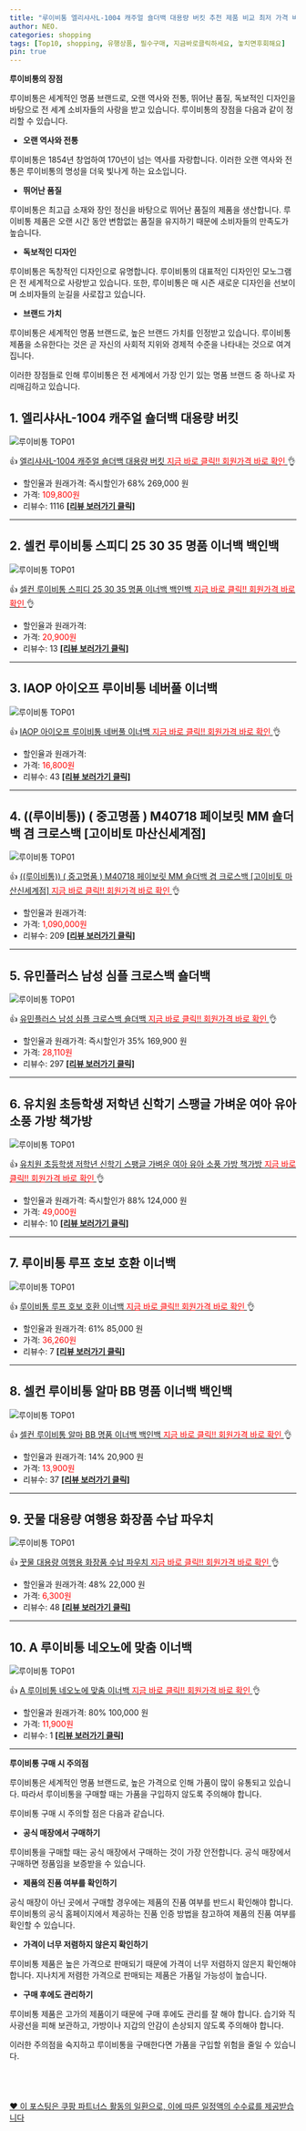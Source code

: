 ```yaml
---
title: "루이비통 엘리샤사L-1004 캐주얼 숄더백 대용량 버킷 추천 제품 비교 최저 가격 비교 장점 구매가이드"
author: NEO.
categories: shopping
tags: [Top10, shopping, 유행상품, 필수구매, 지금바로클릭하세요, 놓치면후회해요]
pin: true
---
```

**루이비통의 장점**

루이비통은 세계적인 명품 브랜드로, 오랜 역사와 전통, 뛰어난 품질, 독보적인 디자인을 바탕으로 전 세계 소비자들의 사랑을 받고 있습니다. 루이비통의 장점을 다음과 같이 정리할 수 있습니다.

* **오랜 역사와 전통**

루이비통은 1854년 창업하여 170년이 넘는 역사를 자랑합니다. 이러한 오랜 역사와 전통은 루이비통의 명성을 더욱 빛나게 하는 요소입니다.

* **뛰어난 품질**

루이비통은 최고급 소재와 장인 정신을 바탕으로 뛰어난 품질의 제품을 생산합니다. 루이비통 제품은 오랜 시간 동안 변함없는 품질을 유지하기 때문에 소비자들의 만족도가 높습니다.

* **독보적인 디자인**

루이비통은 독창적인 디자인으로 유명합니다. 루이비통의 대표적인 디자인인 모노그램은 전 세계적으로 사랑받고 있습니다. 또한, 루이비통은 매 시즌 새로운 디자인을 선보이며 소비자들의 눈길을 사로잡고 있습니다.

* **브랜드 가치**

루이비통은 세계적인 명품 브랜드로, 높은 브랜드 가치를 인정받고 있습니다. 루이비통 제품을 소유한다는 것은 곧 자신의 사회적 지위와 경제적 수준을 나타내는 것으로 여겨집니다.

이러한 장점들로 인해 루이비통은 전 세계에서 가장 인기 있는 명품 브랜드 중 하나로 자리매김하고 있습니다.

   

## 1. 엘리샤사L-1004 캐주얼 숄더백 대용량 버킷

![루이비통 TOP01](https://thumbnail8.coupangcdn.com/thumbnails/remote/490x490ex/image/vendor_inventory/a08b/638bf3927e5ed54380dd1cd31fd969184f6de9e41b56c670a1792a823269.jpg)


👍 [엘리샤사L-1004 캐주얼 숄더백 대용량 버킷 <font color=red> 지금 바로 클릭!! 회원가격 바로 확인 </font> ](https://link.coupang.com/re/AFFSDP?lptag=AF3617701&subid=GithubCoopas&pageKey=6538661044&traceid=V0-153&itemId=14548569713&vendorItemId=81790933775) 👌 


- 할인율과 원래가격: 즉시할인가 68%  269,000   원
- 가격: <span style='color:red'>109,800원</span>
- 리뷰수: 1116  [**[리뷰 보러가기 클릭]**](https://link.coupang.com/re/AFFSDP?lptag=AF3617701&subid=GithubCoopas&pageKey=6538661044&traceid=V0-153&itemId=14548569713&vendorItemId=81790933775)

---


   

## 2. 셀컨 루이비통 스피디 25 30 35 명품 이너백 백인백

![루이비통 TOP01](https://thumbnail6.coupangcdn.com/thumbnails/remote/490x490ex/image/vendor_inventory/26e7/2762ee2006b7e2664e05481b33c3a326778d0cbf3aa4694fa77aca19aac7.jpg)


👍 [셀컨 루이비통 스피디 25 30 35 명품 이너백 백인백 <font color=red> 지금 바로 클릭!! 회원가격 바로 확인 </font> ](https://link.coupang.com/re/AFFSDP?lptag=AF3617701&subid=GithubCoopas&pageKey=6098003370&traceid=V0-153&itemId=11408654097&vendorItemId=78684596909) 👌 


- 할인율과 원래가격: 
- 가격: <span style='color:red'>20,900원</span>
- 리뷰수: 13  [**[리뷰 보러가기 클릭]**](https://link.coupang.com/re/AFFSDP?lptag=AF3617701&subid=GithubCoopas&pageKey=6098003370&traceid=V0-153&itemId=11408654097&vendorItemId=78684596909)

---


   

## 3. IAOP 아이오프 루이비통 네버풀 이너백

![루이비통 TOP01](https://thumbnail10.coupangcdn.com/thumbnails/remote/490x490ex/image/vendor_inventory/f62e/850e67079b3d0e0b7506a5dfb59654513f1bfe55b1ed91aaf5ee4cc941cb.jpg)


👍 [IAOP 아이오프 루이비통 네버풀 이너백 <font color=red> 지금 바로 클릭!! 회원가격 바로 확인 </font> ](https://link.coupang.com/re/AFFSDP?lptag=AF3617701&subid=GithubCoopas&pageKey=1435445103&traceid=V0-153&itemId=2477971341&vendorItemId=82193733529) 👌 


- 할인율과 원래가격: 
- 가격: <span style='color:red'>16,800원</span>
- 리뷰수: 43  [**[리뷰 보러가기 클릭]**](https://link.coupang.com/re/AFFSDP?lptag=AF3617701&subid=GithubCoopas&pageKey=1435445103&traceid=V0-153&itemId=2477971341&vendorItemId=82193733529)

---


   

## 4. ((루이비통)) ( 중고명품 ) M40718 페이보릿 MM 숄더백 겸 크로스백 [고이비토 마산신세계점]

![루이비통 TOP01](https://thumbnail9.coupangcdn.com/thumbnails/remote/490x490ex/image/vendor_inventory/447c/5878f9c14995e9bf02c678c831b418b007097dc1c88f6551a3d50e2f9d34.jpg)


👍 [((루이비통)) ( 중고명품 ) M40718 페이보릿 MM 숄더백 겸 크로스백 [고이비토 마산신세계점] <font color=red> 지금 바로 클릭!! 회원가격 바로 확인 </font> ](https://link.coupang.com/re/AFFSDP?lptag=AF3617701&subid=GithubCoopas&pageKey=7706632116&traceid=V0-153&itemId=20647272090&vendorItemId=87720666431) 👌 


- 할인율과 원래가격: 
- 가격: <span style='color:red'>1,090,000원</span>
- 리뷰수: 209  [**[리뷰 보러가기 클릭]**](https://link.coupang.com/re/AFFSDP?lptag=AF3617701&subid=GithubCoopas&pageKey=7706632116&traceid=V0-153&itemId=20647272090&vendorItemId=87720666431)

---


   

## 5. 유민플러스 남성 심플 크로스백 숄더백

![루이비통 TOP01](https://thumbnail10.coupangcdn.com/thumbnails/remote/490x490ex/image/vendor_inventory/6503/d393b19252e94a02a8c94223015b1384fc9aac42d70d016046a839015f5d.jpg)


👍 [유민플러스 남성 심플 크로스백 숄더백 <font color=red> 지금 바로 클릭!! 회원가격 바로 확인 </font> ](https://link.coupang.com/re/AFFSDP?lptag=AF3617701&subid=GithubCoopas&pageKey=7064663404&traceid=V0-153&itemId=17526311994&vendorItemId=84719198078) 👌 


- 할인율과 원래가격: 즉시할인가 35%  169,900   원
- 가격: <span style='color:red'>28,110원</span>
- 리뷰수: 297  [**[리뷰 보러가기 클릭]**](https://link.coupang.com/re/AFFSDP?lptag=AF3617701&subid=GithubCoopas&pageKey=7064663404&traceid=V0-153&itemId=17526311994&vendorItemId=84719198078)

---


   

## 6. 유치원 초등학생 저학년 신학기 스팽글 가벼운 여아 유아 소풍 가방 책가방

![루이비통 TOP01](https://thumbnail9.coupangcdn.com/thumbnails/remote/490x490ex/image/vendor_inventory/db84/e7eaae9c497ccf1b499c6eb9e53abe37cb0a8acfebaccc39ec8587a2882a.jpg)


👍 [유치원 초등학생 저학년 신학기 스팽글 가벼운 여아 유아 소풍 가방 책가방 <font color=red> 지금 바로 클릭!! 회원가격 바로 확인 </font> ](https://link.coupang.com/re/AFFSDP?lptag=AF3617701&subid=GithubCoopas&pageKey=6947633574&traceid=V0-153&itemId=16868609921&vendorItemId=83863341361) 👌 


- 할인율과 원래가격: 즉시할인가 88%  124,000   원
- 가격: <span style='color:red'>49,000원</span>
- 리뷰수: 10  [**[리뷰 보러가기 클릭]**](https://link.coupang.com/re/AFFSDP?lptag=AF3617701&subid=GithubCoopas&pageKey=6947633574&traceid=V0-153&itemId=16868609921&vendorItemId=83863341361)

---


   

## 7. 루이비통 루프 호보 호환 이너백

![루이비통 TOP01](https://thumbnail7.coupangcdn.com/thumbnails/remote/490x490ex/image/vendor_inventory/11e0/c91f24c1ce926f5512fa9e4b13e5e9449c4544a944fc445a486b1af214ee.png)


👍 [루이비통 루프 호보 호환 이너백 <font color=red> 지금 바로 클릭!! 회원가격 바로 확인 </font> ](https://link.coupang.com/re/AFFSDP?lptag=AF3617701&subid=GithubCoopas&pageKey=7677305993&traceid=V0-153&itemId=20496742112&vendorItemId=87368373878) 👌 


- 할인율과 원래가격: 61%  85,000   원
- 가격: <span style='color:red'>36,260원</span>
- 리뷰수: 7  [**[리뷰 보러가기 클릭]**](https://link.coupang.com/re/AFFSDP?lptag=AF3617701&subid=GithubCoopas&pageKey=7677305993&traceid=V0-153&itemId=20496742112&vendorItemId=87368373878)

---


   

## 8. 셀컨 루이비통 알마 BB 명품 이너백 백인백

![루이비통 TOP01](https://thumbnail7.coupangcdn.com/thumbnails/remote/490x490ex/image/vendor_inventory/aa52/ebd3280c297ffe19265f593a5d97497742bc61a728fe1bcb432a7288f2f4.jpg)


👍 [셀컨 루이비통 알마 BB 명품 이너백 백인백 <font color=red> 지금 바로 클릭!! 회원가격 바로 확인 </font> ](https://link.coupang.com/re/AFFSDP?lptag=AF3617701&subid=GithubCoopas&pageKey=6668967728&traceid=V0-153&itemId=15337150649&vendorItemId=82557427225) 👌 


- 할인율과 원래가격: 14%  20,900   원
- 가격: <span style='color:red'>13,900원</span>
- 리뷰수: 37  [**[리뷰 보러가기 클릭]**](https://link.coupang.com/re/AFFSDP?lptag=AF3617701&subid=GithubCoopas&pageKey=6668967728&traceid=V0-153&itemId=15337150649&vendorItemId=82557427225)

---


   

## 9. 꿋물 대용량 여행용 화장품 수납 파우치

![루이비통 TOP01](https://thumbnail7.coupangcdn.com/thumbnails/remote/490x490ex/image/vendor_inventory/33bc/fbaa553834a46775ea0c71026eae5d1899290af4e784f9f9f7c3231ce9a2.jpg)


👍 [꿋물 대용량 여행용 화장품 수납 파우치 <font color=red> 지금 바로 클릭!! 회원가격 바로 확인 </font> ](https://link.coupang.com/re/AFFSDP?lptag=AF3617701&subid=GithubCoopas&pageKey=7644628928&traceid=V0-153&itemId=20323641231&vendorItemId=87440203697) 👌 


- 할인율과 원래가격: 48%  22,000   원
- 가격: <span style='color:red'>6,300원</span>
- 리뷰수: 48  [**[리뷰 보러가기 클릭]**](https://link.coupang.com/re/AFFSDP?lptag=AF3617701&subid=GithubCoopas&pageKey=7644628928&traceid=V0-153&itemId=20323641231&vendorItemId=87440203697)

---


   

## 10. A 루이비통 네오노에 맞춤 이너백

![루이비통 TOP01](https://thumbnail6.coupangcdn.com/thumbnails/remote/490x490ex/image/vendor_inventory/bc59/92b92a87a6a1a5b8340d84a6ac4790002fcdfc101af9c8448cf14002af4c.jpg)


👍 [A 루이비통 네오노에 맞춤 이너백 <font color=red> 지금 바로 클릭!! 회원가격 바로 확인 </font> ](https://link.coupang.com/re/AFFSDP?lptag=AF3617701&subid=GithubCoopas&pageKey=2291765992&traceid=V0-153&itemId=16202820659&vendorItemId=5470136983) 👌 


- 할인율과 원래가격: 80%  100,000   원
- 가격: <span style='color:red'>11,900원</span>
- 리뷰수: 1  [**[리뷰 보러가기 클릭]**](https://link.coupang.com/re/AFFSDP?lptag=AF3617701&subid=GithubCoopas&pageKey=2291765992&traceid=V0-153&itemId=16202820659&vendorItemId=5470136983)

---
**루이비통 구매 시 주의점**

루이비통은 세계적인 명품 브랜드로, 높은 가격으로 인해 가품이 많이 유통되고 있습니다. 따라서 루이비통을 구매할 때는 가품을 구입하지 않도록 주의해야 합니다.

루이비통 구매 시 주의할 점은 다음과 같습니다.

* **공식 매장에서 구매하기**

루이비통을 구매할 때는 공식 매장에서 구매하는 것이 가장 안전합니다. 공식 매장에서 구매하면 정품임을 보증받을 수 있습니다.

* **제품의 진품 여부를 확인하기**

공식 매장이 아닌 곳에서 구매할 경우에는 제품의 진품 여부를 반드시 확인해야 합니다. 루이비통의 공식 홈페이지에서 제공하는 진품 인증 방법을 참고하여 제품의 진품 여부를 확인할 수 있습니다.

* **가격이 너무 저렴하지 않은지 확인하기**

루이비통 제품은 높은 가격으로 판매되기 때문에 가격이 너무 저렴하지 않은지 확인해야 합니다. 지나치게 저렴한 가격으로 판매되는 제품은 가품일 가능성이 높습니다.

* **구매 후에도 관리하기**

루이비통 제품은 고가의 제품이기 때문에 구매 후에도 관리를 잘 해야 합니다. 습기와 직사광선을 피해 보관하고, 가방이나 지갑의 안감이 손상되지 않도록 주의해야 합니다.

이러한 주의점을 숙지하고 루이비통을 구매한다면 가품을 구입할 위험을 줄일 수 있습니다.<br><br><br><br><br> [ ❤  이 포스팅은 쿠팡 파트너스 활동의 일환으로, 이에 따른 일정액의 수수료를 제공받습니다](https://link.coupang.com/a/bcEFyh)